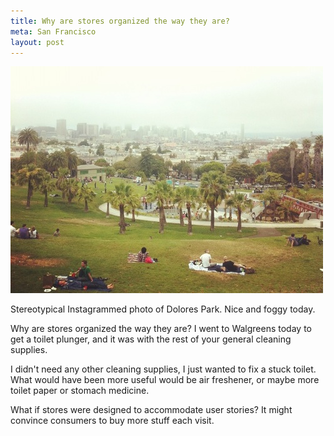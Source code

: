 ```yaml
---
title: Why are stores organized the way they are?
meta: San Francisco
layout: post
---
```


![](/images/sf-dolores.jpg)

Stereotypical Instagrammed photo of Dolores Park. Nice and foggy today.

Why are stores organized the way they are? I went to Walgreens today to get a toilet plunger, and it was with the rest of your general cleaning supplies.

I didn't need any other cleaning supplies, I just wanted to fix a stuck toilet. What would have been more useful would be air freshener, or maybe more toilet paper or stomach medicine.

What if stores were designed to accommodate user stories? It might convince consumers to buy more stuff each visit.

